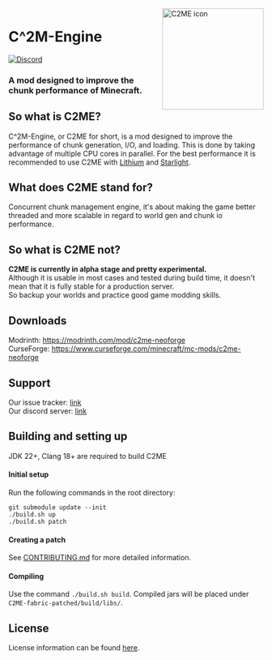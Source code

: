 <img width="200" src="https://github.com/RelativityMC/C2ME-fabric/raw/ver/1.17/src/main/resources/assets/c2me/icon.png" alt="C2ME icon" align="right">
<div align="left">
<h1>C^2M-Engine</h1>

[![Discord](https://img.shields.io/discord/756715786747248641?logo=discord&logoColor=white)](https://discord.gg/Kdy8NM5HW4)
<h3>A mod designed to improve the chunk performance of Minecraft.</h3>
</div>

## So what is C2ME?
C^2M-Engine, or C2ME for short, is a mod designed to improve the performance of chunk generation, I/O, and loading. This is done by taking advantage of multiple CPU cores in parallel. For the best performance it is recommended to use C2ME with [Lithium](https://github.com/CaffeineMC/lithium-fabric) and [Starlight](https://github.com/Spottedleaf/Starlight).

## What does C2ME stand for?
Concurrent chunk management engine, it's about making the game better threaded and more scalable in regard to world gen and chunk io performance.

## So what is C2ME not?
**C2ME is currently in alpha stage and pretty experimental.**  
Although it is usable in most cases and tested during build time, it doesn't mean that it is fully stable for a production server.  
So backup your worlds and practice good game modding skills.

## Downloads
Modrinth: https://modrinth.com/mod/c2me-neoforge  
CurseForge: https://www.curseforge.com/minecraft/mc-mods/c2me-neoforge

## Support
Our issue tracker: [link](https://github.com/RelativityMC/C2ME-neoforge/issues)  
Our discord server: [link](https://discord.gg/Kdy8NM5HW4)

## Building and setting up
JDK 22+, Clang 18+ are required to build C2ME

#### Initial setup
Run the following commands in the root directory:

```
git submodule update --init
./build.sh up
./build.sh patch
```

#### Creating a patch
See [CONTRIBUTING.md](CONTRIBUTING.md) for more detailed information.

#### Compiling
Use the command `./build.sh build`. Compiled jars will be placed under `C2ME-fabric-patched/build/libs/`.

## License
License information can be found [here](/LICENSE).

